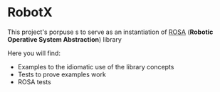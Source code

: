 # RobotX

This project's porpuse s to serve as an instantiation of [ROSA](https://github.com/Jmendes42/ROSA) (**Robotic Operative System Abstraction**) library <br>

Here you will find: <br>
- Examples to the idiomatic use of the library concepts
- Tests to prove examples work
- ROSA tests
